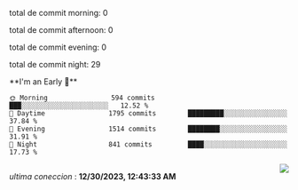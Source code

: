 
<p>total de commit morning: 0 </p> 
<p>total de commit afternoon: 0 </p> 
<p>total de commit evening: 0 </p> 
<p>total de commit night: 29 </p> 
**I'm an Early 🐤** 

```text
🌞 Morning                594 commits         ███░░░░░░░░░░░░░░░░░░░░░░   12.52 % 
🌆 Daytime                1795 commits        █████████░░░░░░░░░░░░░░░░   37.84 % 
🌃 Evening                1514 commits        ████████░░░░░░░░░░░░░░░░░   31.91 % 
🌙 Night                  841 commits         ████░░░░░░░░░░░░░░░░░░░░░   17.73 % 
```

<div style="display: flex; justify-content: space-between;">
 <p align="right"><i>ultima coneccion</i> : <b>12/30/2023, 12:43:33 AM</b></p> 
 <img src="https://img.shields.io/badge/GitHub%20Action%20Status-Online-brightgreen?style=flat&logo=githubactions&logoColor=%23ffffff&labelColor=%23181717&color=%232088FF" />
</div>








